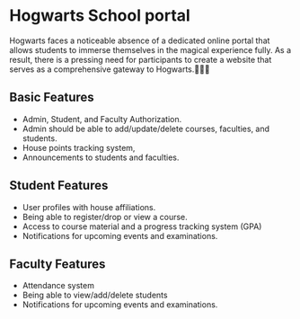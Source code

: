 # Hogwarts School portal

Hogwarts faces a noticeable absence of a dedicated online portal that allows students to immerse themselves in the magical experience fully. As a result, there is a pressing need for participants to create a website that serves as a comprehensive gateway to Hogwarts.🏰🧙‍♂️

## Basic Features

- Admin, Student, and Faculty Authorization.
- Admin should be able to add/update/delete courses, faculties, and students.
- House points tracking system,
- Announcements to students and faculties.

## Student Features

- User profiles with house affiliations.
- Being able to register/drop or view a course.
- Access to course material and a progress tracking system (GPA)
- Notifications for upcoming events and examinations.

## Faculty Features

- Attendance system
- Being able to view/add/delete students
- Notifications for upcoming events and examinations.

